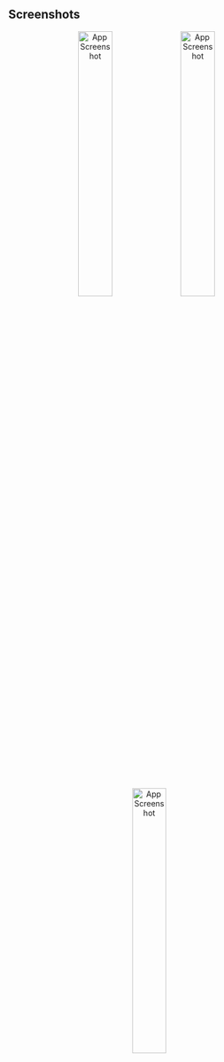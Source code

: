 ## Screenshots
<p align="center">
<img src="https://firebasestorage.googleapis.com/v0/b/gamaru-mobile-app.appspot.com/o/Screenshot_20240210-130534_Gamaru~2.png?alt=media&token=59cf2608-4e4e-47c2-99b2-8efd76c44fe7" alt="App Screenshot" style="width: 35%; margin-right: 5px;">
  <img src="https://firebasestorage.googleapis.com/v0/b/gamaru-mobile-app.appspot.com/o/Screenshot%20from%202024-02-10%2015-33-02.png?alt=media&token=14ea03e0-4ce4-4307-af5d-d313f80ce70e" alt="App Screenshot" style="width: 35%; margin-right: 5px;">
<img src="https://firebasestorage.googleapis.com/v0/b/gamaru-mobile-app.appspot.com/o/Screenshot_20240210-130540_Gamaru~2.png?alt=media&token=89cc7b23-e009-4d04-a7ad-91c78f44a86f" alt="App Screenshot" style="width: 35%; margin-left: 5px;">
  
</p>

